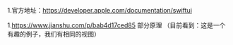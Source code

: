 1.官方地址：https://developer.apple.com/documentation/swiftui

1.https://www.jianshu.com/p/bab4d17ced85   部分原理
（目前看到：这是一个有趣的例子，我们有相同的视图）
